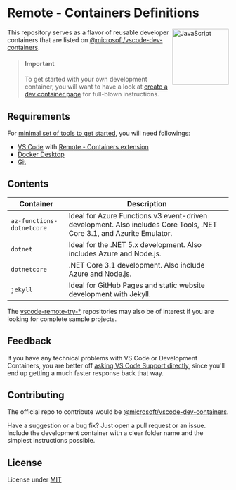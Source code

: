 # Remote - Containers Definitions
[<img align="right" alt="JavaScript" width="128rem" src="https://camo.githubusercontent.com/d7ca2d2f898ab4aa4dd312df026ce18ff219e589/68747470733a2f2f6d6963726f736f66742e6769746875622e696f2f7673636f64652d72656d6f74652d72656c656173652f696d616765732f72656d6f74652d657874656e73696f6e7061636b2e706e67"  />][ms-devcontainers-docs]

This repository serves as a flavor of reusable developer containers that are listed on [@microsoft/vscode-dev-containers][ms-devcontainers-repo].

> #### Important
> To get started with your own development container, you will want to have a look at [create a dev container page][ms-devcontainers-create-docs] for full-blown instructions.

## Requirements
For [minimal set of tools to get started][ms-devcontainers-min-requirements-page], you will need followings:

- [VS Code][download-vscode] with [Remote - Containers extension][download-vscode-remote-ext]
- [Docker Desktop][download-docker-desktop]
- [Git][download-git]

## Contents

| Container | Description
| --- | ---
| `az-functions-dotnetcore` | Ideal for Azure Functions v3 event-driven development. Also includes Core Tools, .NET Core 3.1, and Azurite Emulator.
| `dotnet` | Ideal for the .NET 5.x development. Also includes Azure and Node.js.
| `dotnetcore` | .NET Core 3.1 development. Also include Azure and Node.js.
| `jekyll` | Ideal for GitHub Pages and static website development with Jekyll.

The [vscode-remote-try-*][vscode-remote-try-search-query] repositories may also be of interest if you are looking for complete sample projects.

## Feedback
If you have any technical problems with VS Code or Development Containers, you are better off [asking VS Code Support directly][vscode-support], since you'll end up getting a much faster response back that way.

## Contributing
The official repo to contribute would be [@microsoft/vscode-dev-containers][ms-devcontainers-repo].

Have a suggestion or a bug fix? Just open a pull request or an issue. Include the development container with a clear folder name and the simplest instructions possible.

## License
License under [MIT][lic]

[ms-devcontainers-min-requirements-page]: https://code.visualstudio.com/docs/remote/containers#_system-requirements
[ms-devcontainers-docs]: https://code.visualstudio.com/docs/remote/containers
[ms-devcontainers-create-docs]: https://code.visualstudio.com/docs/remote/create-dev-container
[ms-devcontainers-repo]: https://github.com/microsoft/vscode-dev-containers#readme
[vscode-support]: https://github.com/microsoft/vscode-dev-containers#contributing-and-feedback
[vscode-remote-try-search-query]: https://github.com/search?o=desc&q=vscode-remote-try-&s=updated&type=repositories

[download-vscode]: https://code.visualstudio.com/
[download-vscode-remote-ext]: https://aka.ms/vscode-remote/download/containers
[download-docker-desktop]: https://www.docker.com/products/docker-desktop
[download-git]: https://git-scm.com/downloads

[lic]: LICENSE

